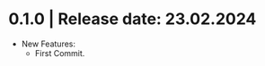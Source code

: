 0.1.0	|	Release date: **23.02.2024**
============================================
* New Features:
  - First Commit.


